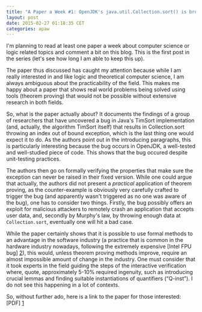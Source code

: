 ```yaml
---
title: "A Paper a Week #1: OpenJDK's java.util.Collection.sort() is broken: The good, the bad and the worst case"
layout: post
date: 2015-02-27 01:18:35 CET
categories: apaw
---
```

I'm planning to read at least one paper a week about computer science or logic related topics and comment a bit on this blog. This is the first post in the series (let's see how long I am able to keep this up).

The paper thus discussed has caught my attention because while I am really interested in and like logic and theoretical computer science, I am always ambiguous about the practicability of the field. This makes me happy about a paper that shows real world problems being solved using tools (theorem proving) that would not be possible without extensive research in both fields.

So, what is the paper actually about? It documents the findings of a group of researchers that have uncovered a bug in Java's TimSort implementation (and, actually, the algorithm TimSort itself) that results in Collection.sort throwing an index out of bound exception, which is the last thing one would expect it to do. As the authors point out in the introducing paragraphs, this is particularly interesting because the bug occurs in OpenJDK, a well-tested and well-studied piece of code. This shows that the bug occured despite unit-testing practices.

The authors then go on formally verifying the properties that make sure the exception can never be raised in their fixed version. While one could argue that actually, the authors did not present a *practical* application of theorem proving, as the counter-example is obviously very carefully crafted to trigger the bug (and apparently wasn't triggered as no one was aware of the bug), one has to consider two things. Firstly, the bug possibly offers an exploit for malicious attackers to remotely crash an application that accepts user data, and, secondly by Murphy's law, by throwing enough data at `Collection.sort`, eventually one will hit a bad case.

While the paper certainly shows that it is possible to use formal methods to an advantage in the software industry (a practice that is common in the hardware industry nowadays, following the extremely expensive [Intel FPU bug] [2]), this would, unless theorem proving methods improve, require an almost impossible amount of change in the industry. One must consider that it took experts in the field guiding the steps of the interactive verification where, quote, approximately 5-10% required ingenuity, such as introducing crucial lemmas and finding suitable instantiations of quantifiers (“Q-inst”). I do not see this happening in a lot of contexts.

So, without further ado, here is a link to the paper for those interested: [PDF] [1]

[1]: http://envisage-project.eu/wp-content/uploads/2015/02/sorting.pdf "Paper"
[2]: http://www.csl.sri.com/papers/computer96/computer96.html "FPU bug"
